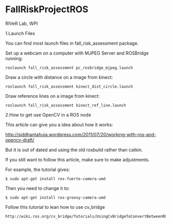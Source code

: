 FallRiskProjectROS
==================

RIVeR Lab, WPI


1.Launch Files

You can find most launch files in fall_risk_assessment package.

Set up a webcam on a computer with MJPEG Server and ROSBridge running:

```
roslaunch fall_risk_assessment pc_rosbridge_mjpeg.launch 
```

Draw a circle with distance on a image from kinect:

```
roslaunch fall_risk_assessment kinect_dist_circle.launch 
```

Draw reference lines on a image from kinect:

```
roslaunch fall_risk_assessment kinect_ref_line.launch 
```


2.How to get use OpenCV in a ROS node

This article can give you a idea about how it works:

http://siddhantahuja.wordpress.com/2011/07/20/working-with-ros-and-opencv-draft/

But it is out of dated and using the old rosbuild rather than catkin. 

If you still want to follow this article, make sure to make adjustments.

For example, the tutorial gives:

```
$ sudo apt-get install ros-fuerte-camera-umd
```

Then you need to change it to:

```
$ sudo apt-get install ros-groovy-camera-umd
```

Follow this tutorial to lean how to use cv_bridge

```
http://wiki.ros.org/cv_bridge/Tutorials/UsingCvBridgeToConvertBetweenROSImagesAndOpenCVImages
```
